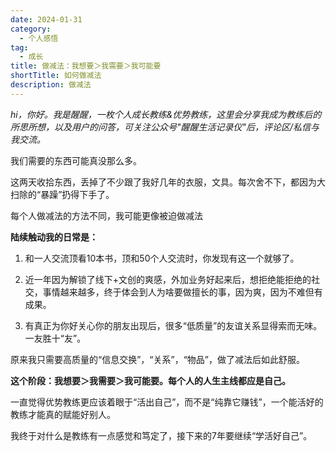 ```yaml
---
date: 2024-01-31
category:
  - 个人感悟
tag:
  - 成长
title: 做减法：我想要＞我需要＞我可能要
shortTitle: 如何做减法
description: 做减法
---
```


*hi，你好。我是醒醒，一枚个人成长教练&优势教练，这里会分享我成为教练后的所思所想，以及用户的问答，可关注公众号"醒醒生活记录仪"后，评论区/私信与我交流。*

我们需要的东西可能真没那么多。

这两天收拾东西，丢掉了不少跟了我好几年的衣服，文具。每次舍不下，都因为大扫除的“暴躁”扔得下手了。

每个人做减法的方法不同，我可能更像被迫做减法


**陆续触动我的日常是：**

1. 和一人交流顶看10本书，顶和50个人交流时，你发现有这一个就够了。

2. 近一年因为解锁了线下+文创的爽感，外加业务好起来后，想拒绝能拒绝的社交，事情越来越多，终于体会到人为啥要做擅长的事，因为爽，因为不难但有成果。

3. 有真正为你好关心你的朋友出现后，很多“低质量”的友谊关系显得索而无味。一友胜十“友”。

原来我只需要高质量的“信息交换”，“关系”，“物品”，做了减法后如此舒服。

**这个阶段：我想要＞我需要＞我可能要。每个人的人生主线都应是自己。**

一直觉得优势教练更应该着眼于“活出自己”，而不是“纯靠它赚钱”，一个能活好的教练才能真的赋能好别人。

我终于对什么是教练有一点感觉和笃定了，接下来的7年要继续“学活好自己”。